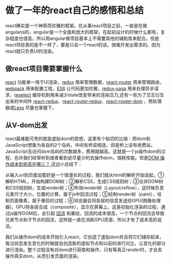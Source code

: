 # 做了一年的react自己的感悟和总结

react确实是一个神奇而优雅的框架。在从事react项目之前，一直是在做angularjs的，angular是一个全面和庞大的框架，在起初设计的时候什么都有，复杂程度也很高，所以用angular做项目基本上不需要其他的辅助库来配合。但是react项目真的是不一样了，要是只会一个react的话，很难开发出需求的。因为react就只负责UI的渲染。

## 做react项目需要掌握什么

[react](https://github.com/facebook/react) 功能单一用于UI渲染，[redux](https://github.com/reactjs/redux) 用来管理数据，[react-router](https://github.com/ReactTraining/react-router) 用来管理路由，[webpack](https://doc.webpack-china.org/concepts/loaders/#-loader) 用来配置工程，[ES6](http://es6.ruanyifeng.com/) 让代码更加优雅，[redux-saga](https://github.com/redux-saga/redux-saga) 用来处理异步请求，[reselect](https://github.com/reactjs/reselect) 缓存机制用来减少state改变带来的渲染压力,还有一些为了交互衍生出来的中间件 [react-redux](https://github.com/reactjs/react-redux)、[react-router-redux](https://github.com/ReactTraining/react-router/tree/master/packages/react-router-redux)、[react-router-dom](https://github.com/ReactTraining/react-router/tree/master/packages/react-router-dom) ，预处理器[](https://www.w3cplus.com/sassguide/syntax.html)或[Less](https://www.w3cschool.cn/less/) 尽量也掌握下。

## 从V-dom出发

react最难能可贵的就是虚拟dom的思想，这里有个贴切的比喻：把dom和JavaScript想象为各自的2个岛屿，中间有桥梁相连，但是桥上设有收费站，JavaScript去访问dom岛屿的次数越多，费用就越高。这就是一个js操作dom的过程，也许我们经常听到或者看到说尽量少的去操作dom，很耗性能。但是[DOM 操作成本到底高在哪儿？](http://mp.weixin.qq.com/s/MdnUDH3FwQ5Yv3LeHI3PMQ),这边小总结下：

从输入uri到页面加载好是一个很漫长的过程，我们就从html的解析开始说起。①解析HTML，开始构建DOM树；②解析CSS，生成CSS规则树；③合并DOM树和CSS规则树，生成render树；④布局render树（Layout/reflow），这时候负责元素尺寸大小，位置的计算，属于js中回流过程；⑤绘制render树（paint），绘制页面像素，属于重绘的过程；⑥浏览器会将各层的信息发送给GPU(图像处理器)，GPU将各层合成（composite），显示在屏幕上。这是初始化渲染的过程，通过js操作DOM后，会引起 [回流](http://www.css88.com/archives/4996) 和重绘，回流的成本很高，一个节点的回流会导致兄弟节点和子节点的回流，这样就一直在消耗GPU资源，所以才有了成本高的说法。

我们从操作dom的成本开始引入react，它创造了虚拟dom并且将它们储存起来，每当状态发生变化的时候就会创造新的虚拟节点和以前的进行对比，让变化的部分进行渲染。整个过程没有对dom进行获取和操作，只有等真正render时，才会去操作真实dom，从而引发页面的渲染。
